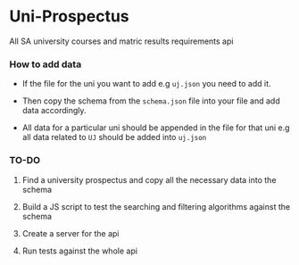 # Uni-Prospectus
All SA university courses and matric results requirements api


### How to add data

- If the file for the uni you want to add e.g `uj.json` you need to add it. 

- Then copy the schema from the `schema.json` file into your file and add data accordingly.

- All data for a particular uni should be appended in the file for that uni e.g all data related to `UJ` should be added into `uj.json`


### TO-DO

1. Find a university prospectus and copy all the necessary data into the schema

2. Build a JS script to test the searching and filtering algorithms against the schema

3. Create a server for the api

4. Run tests against the whole api


